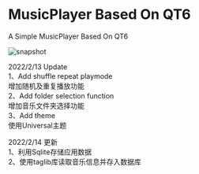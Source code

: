 # MusicPlayer Based On QT6
A Simple MusicPlayer Based On QT6
 
 
 

![snapshot](https://user-images.githubusercontent.com/22540667/153740081-d1ef7fe4-33a5-497f-9ec9-dc982a9a56d4.png)

2022/2/13 Update<br> 
1、Add shuffle repeat playmode<br> 
增加随机及重复播放功能<br> 
2、Add folder selection function<br> 
增加音乐文件夹选择功能<br> 
3、Add theme<br> 
使用Universal主题<br> 


2022/2/14 更新<br> 
1、利用Sqlite存储应用数据<br> 
2、使用taglib库读取音乐信息并存入数据库<br> 

